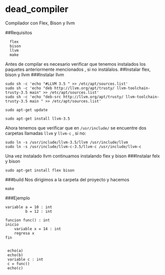 # dead_compiler
Compilador con Flex, Bison y llvm




##Requisitos 
```
  flex 
  bison 
  llvm 
  make
```
Antes de compilar es necesario verificar que tenemos instalados los paquetes anteriormente mencionados , si no instálalos.
##Instalar flex, bison y llvm
###Instalar llvm
```
sudo sh -c 'echo "#LLVM 3.5 " >> /etc/apt/sources.list'
sudo sh -c 'echo "deb http://llvm.org/apt/trusty/ llvm-toolchain-trusty-3.5 main" >> /etc/apt/sources.list'
sudo sh -c 'echo "deb-src http://llvm.org/apt/trusty/ llvm-toolchain-trusty-3.5 main " >> /etc/apt/sources.list'

sudo apt-get update

sudo apt-get install llvm-3.5
```

Ahora tenemos que verificar que en ` /usr/include/ `  se encuentre dos carpetas llamadas `llvm` y `llvm-c` , si no: 
``` 
sudo ln -s /usr/include/llvm-3.5/llvm /usr/include/llvm 
sudo ln -s /usr/include/llvm-c-3.5/llvm-c /usr/include/llvm-c 
```


Una vez instalado llvm continuamos instalando flex y bison 
###Instalar felx y bison
```
sudo apt-get install flex bison
```

###build
Nos dirigimos a la carpeta del proyecto y hacemos  
``` 
make 
```

###Ejemplo 
```
variable a = 10 : int
 		 b = 12 : int

funcion func() : int 
inicio
	variable x = 14 : int
	regresa x 
fin


 echo(a)
 echo(b)
 variable c : int
 c = func()
 echo(c)
```


